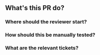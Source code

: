 ## What's this PR do?
### Where should the reviewer start?
### How should this be manually tested?
### What are the relevant tickets?
